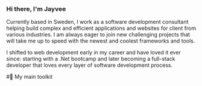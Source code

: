 ### Hi there, I'm Jayvee

Currently based in Sweden, I work as a software development consultant helping build complex and efficient applications and websites for client from various industries. I am always eager to join new challenging projects that will take me up to speed with the newest and coolest frameworks and tools.

I shifted to web development early in my career and have loved it ever since: starting with a .Net bootcamp and later becoming a full-stack developer that loves every layer of software development process.

#🧰 My main toolkit

<!--
**jayveebustarde/jayveebustarde** is a ✨ _special_ ✨ repository because its `README.md` (this file) appears on your GitHub profile.

Here are some ideas to get you started:

- 🔭 I’m currently working on ...
- 🌱 I’m currently learning ...
- 👯 I’m looking to collaborate on ...
- 🤔 I’m looking for help with ...
- 💬 Ask me about ...
- 📫 How to reach me: ...
- 😄 Pronouns: ...
- ⚡ Fun fact: ...
-->
